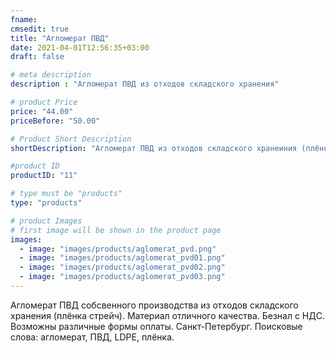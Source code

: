 ```yaml
---
fname: 
cmsedit: true
title: "Агломерат ПВД"
date: 2021-04-01T12:56:35+03:00
draft: false

# meta description
description : "Агломерат ПВД из отходов складского хранения"

# product Price
price: "44.00"
priceBefore: "50.00"

# Product Short Description
shortDescription: "Агломерат ПВД из отходов складского хранеиния (плёнка стрейч)."

#product ID
productID: "11"

# type must be "products"
type: "products"

# product Images
# first image will be shown in the product page
images:
  - image: "images/products/aglomerat_pvd.png"
  - image: "images/products/aglomerat_pvd01.png"
  - image: "images/products/aglomerat_pvd02.png"
  - image: "images/products/aglomerat_pvd03.png"
---
```


Агломерат ПВД собсвенного производства из отходов складского хранения (плёнка стрейч). Материал отличного качества. Безнал с НДС. Возможны различные формы оплаты. Санкт-Петербург. Поисковые слова: агломерат, ПВД, LDPE, плёнка.
